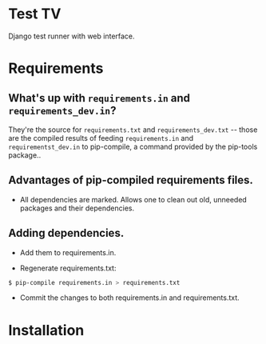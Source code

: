 # Test TV
Django test runner with web interface.

# Requirements

## What's up with `requirements.in` and `requirements_dev.in`?

They're the source for `requirements.txt` and `requirements_dev.txt`
-- those are the compiled results of feeding `requirements.in` and
`requirementst_dev.in` to pip-compile, a command provided by the
pip-tools package..

## Advantages of pip-compiled requirements files.

* All dependencies are marked.  Allows one to clean out old, unneeded
  packages and their dependencies.

## Adding dependencies.

* Add them to requirements.in.

* Regenerate requirements.txt:

```bash
$ pip-compile requirements.in > requirements.txt
```

* Commit the changes to both requirements.in and requirements.txt.

# Installation
